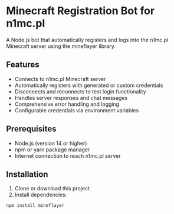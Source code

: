 # Minecraft Registration Bot for n1mc.pl

A Node.js bot that automatically registers and logs into the n1mc.pl Minecraft server using the mineflayer library.

## Features

- Connects to n1mc.pl Minecraft server
- Automatically registers with generated or custom credentials
- Disconnects and reconnects to test login functionality
- Handles server responses and chat messages
- Comprehensive error handling and logging
- Configurable credentials via environment variables

## Prerequisites

- Node.js (version 14 or higher)
- npm or yarn package manager
- Internet connection to reach n1mc.pl server

## Installation

1. Clone or download this project
2. Install dependencies:
```bash
npm install mineflayer
